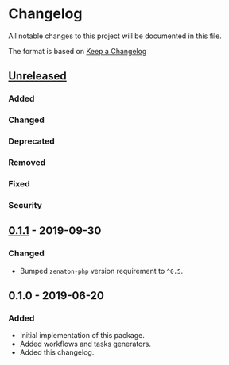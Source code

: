# Changelog

All notable changes to this project will be documented in this file.

The format is based on [Keep a Changelog](http://keepachangelog.com/en/1.0.0/)

## [Unreleased]

### Added

### Changed

### Deprecated

### Removed

### Fixed

### Security

## [0.1.1] - 2019-09-30

### Changed

* Bumped `zenaton-php` version requirement to `^0.5`.

## 0.1.0 - 2019-06-20

### Added

* Initial implementation of this package.
* Added workflows and tasks generators.
* Added this changelog.

[Unreleased]: https://github.com/zenaton/zenaton-laravel/compare/0.1.1...HEAD
[0.1.1]: https://github.com/zenaton/zenaton-laravel/compare/0.1.0...0.1.1
